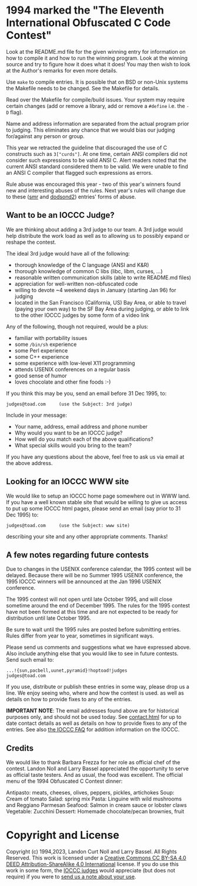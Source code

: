 # 1994 marked the "The Eleventh International Obfuscated C Code Contest"

Look at the README.md file for the given winning entry for information
on how to compile it and how to run the winning program.
Look at the winning source and try to figure how it does what it does!
You may then wish to look at the Author's remarks for even more details.

Use `make` to compile entries.  It is possible that on BSD or non-Unix
systems the Makefile needs to be changed.  See the Makefile for details.

Read over the Makefile for compile/build issues.  Your system may
require certain changes (add or remove a library, add or remove a
`#define` i.e. the `-D` flag).

Name and address information are separated from the actual program
prior to judging.  This eliminates any chance that we would bias our
judging for/against any person or group.

This year we retracted the guideline that discouraged the use of C
constructs such as `3["curds"]`.  At one time, certain ANSI compilers did
not consider such expressions to be valid ANSI C.  Alert readers noted
that the current ANSI standard considered them to be valid.  We were
unable to find an ANSI C compiler that flagged such expressions as
errors.

Rule abuse was encouraged this year - two of this year's winners found
new and interesting abuses of the rules. Next year's rules will change
due to these ([smr](smr/README.md) and [dodsond2](dodsond2/README.md)) entries'
forms of abuse.


## Want to be an IOCCC Judge?

We are thinking about adding a 3rd judge to our team.  A 3rd judge
would help distribute the work load as well as to allowing us to
possibly expand or reshape the contest.

The ideal 3rd judge would have all of the following:

* thorough knowledge of the C language (ANSI and K&R)
* thorough knowledge of common C libs (libc, libm, curses, ...)
* reasonable written communication skills (able to write README.md files)
* appreciation for well-written non-obfuscated code
* willing to devote ~4 weekend days in January (starting Jan 96) for judging
* located in the San Francisco (California, US) Bay Area, or
  able to travel (paying your own way) to the SF Bay Area during judging, or
  able to link to the other IOCCC judges by some form of a video link

Any of the following, though not required, would be a plus:

* familiar with portability issues
* some `/bin/sh` experience
* some Perl experience
* some C++ experience
* some experience with low-level X11 programming
* attends USENIX conferences on a regular basis
* good sense of humor
* loves chocolate and other fine foods  :-)

If you think this may be you, send an email before 31 Dec 1995, to:

```
judges@toad.com		(use the Subject: 3rd judge)
```

Include in your message:

* Your name, address, email address and phone number
* Why would you want to be an IOCCC judge?
* How well do you match each of the above qualifications?
* What special skills would you bring to the team?

If you have any questions about the above, feel free to ask us via
email at the above address.


## Looking for an IOCCC WWW site

We would like to setup an IOCCC home page somewhere out in WWW land.
If you have a well known stable site that would be willing to give us
access to put up some IOCCC html pages, please send an email (say prior
to 31 Dec 1995) to:

```
judges@toad.com		(use the Subject: www site)
```

describing your site and any other appropriate comments.  Thanks!


## A few notes regarding future contests

Due to changes in the USENIX conference calendar, the 1995 contest will
be delayed.  Because there will be no Summer 1995 USENIX conference,
the 1995 IOCCC winners will be announced at the Jan 1996 USENIX conference.

The 1995 contest will not open until late October 1995, and will close
sometime around the end of December 1995.  The rules for the 1995
contest have not been formed at this time and are not expected to be
ready for distribution until late October 1995.

Be sure to wait until the 1995 rules are posted before submitting entries.
Rules differ from year to year, sometimes in significant ways.

Please send us comments and suggestions what we have expressed above.
Also include anything else that you would like to see in future contests.
Send such email to:

```
...!{sun,pacbell,uunet,pyramid}!hoptoad!judges
judges@toad.com
```

If you use, distribute or publish these entries in some way, please drop
us a line.  We enjoy seeing who, where and how the contest is used.
as well as details on how to provide fixes to any of the entries.

**IMPORTANT NOTE**: The email addresses found above are for historical
purposes only, and should not be used today.  See
[contact.html](/contact.html) for up to date contact details
as well as details on how to provide fixes to any of the entries.
See also [the IOCCC FAQ](/faq.html) for addition information on the IOCCC.


## Credits

We would like to thank Barbara Frezza for her role as official chef
of the contest.  Landon Noll and Larry Bassel appreciated the opportunity
to serve as official taste testers.  And as usual, the food was excellent.
The official menu of the 1994 Obfuscated C Contest dinner:

Antipasto: meats, cheeses, olives, peppers, pickles, artichokes
Soup: Cream of tomato
Salad: spring mix
Pasta: Linguine with wild mushrooms and Reggiano Parmesan
Seafood: Salmon in cream sauce or lobster claws
Vegetable: Zucchini
Dessert: Homemade chocolate/pecan brownies, fruit


# Copyright and License

Copyright (c) 1994,2023, Landon Curt Noll and Larry Bassel. All Rights Reserved.
This work is licensed under a [Creative Commons CC BY-SA 4.0 DEED Attribution-ShareAlike
4.0 International](https://creativecommons.org/licenses/by-sa/4.0/) license.
If you do use this work in some form, the [IOCCC judges](/judges.html) would appreciate
(but does not require) if you were to [send us a note about your use](/contact.html).
